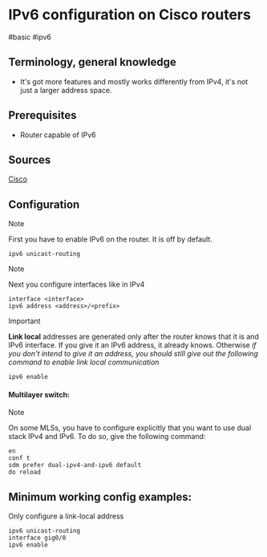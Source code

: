 # IPv6 configuration on Cisco routers
#basic #ipv6 

Terminology, general knowledge
---
- It's got more features and mostly works differently from IPv4, it's not just a larger address space.

Prerequisites
---
- Router capable of IPv6

Sources
---
[Cisco](https://www.cisco.com/c/en/us/td/docs/ios-xml/ios/ipv6_basic/configuration/xe-3s/ip6b-xe-3s-book/ip6-add-basic-conn-xe.html)

Configuration
---

> [!NOTE]  
> First you have to enable IPv6 on the router. It is off by default.

```
ipv6 unicast-routing
```

> [!NOTE]  
> Next you configure interfaces like in IPv4


```
interface <interface>
ipv6 address <address>/<prefix>
```

> [!IMPORTANT]  
> **Link local** addresses are generated only after the router knows that it is and IPv6 interface.
> If you give it an IPv6 address, it already knows. 
> Otherwise *if you don't intend to give it an address, you should still give out the following command to enable link local communication*

```
ipv6 enable
```

#### Multilayer switch:

> [!NOTE]  
> On some MLSs, you have to configure explicitly that you want to use dual stack IPv4 and IPv6. To do so, give the following command:

```
en
conf t
sdm prefer dual-ipv4-and-ipv6 default
do reload
```
Minimum working config examples:
---
Only configure a link-local address
```
ipv6 unicast-routing
interface gig0/0
ipv6 enable
```
